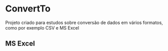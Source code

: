 # ConvertTo

Projeto criado para estudos sobre conversão de dados em vários formatos, como por exemplo CSV e MS Excel

## MS Excel
